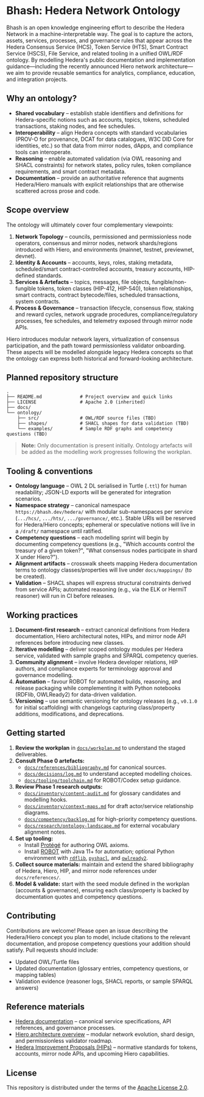 # Bhash: Hedera Network Ontology

Bhash is an open knowledge engineering effort to describe the Hedera Network in a machine-interpretable way. The goal is to capture the actors, assets, services, processes, and governance rules that appear across the Hedera Consensus Service (HCS), Token Service (HTS), Smart Contract Service (HSCS), File Service, and related tooling in a unified OWL/RDF ontology. By modelling Hedera's public documentation and implementation guidance—including the recently announced Hiero network architecture—we aim to provide reusable semantics for analytics, compliance, education, and integration projects.

## Why an ontology?

* **Shared vocabulary** – establish stable identifiers and definitions for Hedera-specific notions such as accounts, topics, tokens, scheduled transactions, staking nodes, and fee schedules.
* **Interoperability** – align Hedera concepts with standard vocabularies (PROV-O for provenance, DCAT for data catalogues, W3C DID Core for identities, etc.) so that data from mirror nodes, dApps, and compliance tools can interoperate.
* **Reasoning** – enable automated validation (via OWL reasoning and SHACL constraints) for network states, policy rules, token compliance requirements, and smart contract metadata.
* **Documentation** – provide an authoritative reference that augments Hedera/Hiero manuals with explicit relationships that are otherwise scattered across prose and code.

## Scope overview

The ontology will ultimately cover four complementary viewpoints:

1. **Network Topology** – councils, permissioned and permissionless node operators, consensus and mirror nodes, network shards/regions introduced with Hiero, and environments (mainnet, testnet, previewnet, devnet).
2. **Identity & Accounts** – accounts, keys, roles, staking metadata, scheduled/smart contract-controlled accounts, treasury accounts, HIP-defined standards.
3. **Services & Artefacts** – topics, messages, file objects, fungible/non-fungible tokens, token classes (HIP-412, HIP-540), token relationships, smart contracts, contract bytecode/files, scheduled transactions, system contracts.
4. **Process & Governance** – transaction lifecycle, consensus flow, staking and reward cycles, network upgrade procedures, compliance/regulatory processes, fee schedules, and telemetry exposed through mirror node APIs.

Hiero introduces modular network layers, virtualization of consensus participation, and the path toward permissionless validator onboarding. These aspects will be modelled alongside legacy Hedera concepts so that the ontology can express both historical and forward-looking architecture.

## Planned repository structure

```text
.
├── README.md              # Project overview and quick links
├── LICENSE                # Apache 2.0 (inherited)
├── docs/
└── ontology/
    ├── src/               # OWL/RDF source files (TBD)
    ├── shapes/            # SHACL shapes for data validation (TBD)
    └── examples/          # Sample RDF graphs and competency questions (TBD)
```

> **Note:** Only documentation is present initially. Ontology artefacts will be added as the modelling work progresses following the workplan.

## Tooling & conventions

* **Ontology language** – OWL 2 DL serialised in Turtle (`.ttl`) for human readability; JSON-LD exports will be generated for integration scenarios.
* **Namespace strategy** – canonical namespace `https://bhash.dev/hedera/` with modular sub-namespaces per service (`.../hcs/`, `.../hts/`, `.../governance/`, etc.). Stable URIs will be reserved for Hedera/Hiero concepts; ephemeral or speculative notions will live in a `/draft/` namespace until ratified.
* **Competency questions** – each modelling sprint will begin by documenting competency questions (e.g., "Which accounts control the treasury of a given token?", "What consensus nodes participate in shard X under Hiero?").
* **Alignment artifacts** – crosswalk sheets mapping Hedera documentation terms to ontology classes/properties will live under `docs/mappings/` (to be created).
* **Validation** – SHACL shapes will express structural constraints derived from service APIs; automated reasoning (e.g., via the ELK or HermiT reasoner) will run in CI before releases.


## Working practices

1. **Document-first research** – extract canonical definitions from Hedera documentation, Hiero architectural notes, HIPs, and mirror node API references before introducing new classes.
2. **Iterative modelling** – deliver scoped ontology modules per Hedera service, validated with sample graphs and SPARQL competency queries.
3. **Community alignment** – involve Hedera developer relations, HIP authors, and compliance experts for terminology approval and governance modelling.
4. **Automation** – favour ROBOT for automated builds, reasoning, and release packaging while complementing it with Python notebooks (RDFlib, OWLReady2) for data-driven validation.
5. **Versioning** – use semantic versioning for ontology releases (e.g., `v0.1.0` for initial scaffolding) with changelogs capturing class/property additions, modifications, and deprecations.

## Getting started

1. **Review the workplan** in [`docs/workplan.md`](docs/workplan.md) to understand the staged deliverables.
2. **Consult Phase 0 artefacts:**
   * [`docs/references/bibliography.md`](docs/references/bibliography.md) for canonical sources.
   * [`docs/decisions/log.md`](docs/decisions/log.md) to understand accepted modelling choices.
   * [`docs/tooling/toolchain.md`](docs/tooling/toolchain.md) for ROBOT/Codex setup guidance.
3. **Review Phase 1 research outputs:**
   * [`docs/inventory/content-audit.md`](docs/inventory/content-audit.md) for glossary candidates and modelling hooks.
   * [`docs/inventory/context-maps.md`](docs/inventory/context-maps.md) for draft actor/service relationship diagrams.
   * [`docs/competency/backlog.md`](docs/competency/backlog.md) for high-priority competency questions.
   * [`docs/research/ontology-landscape.md`](docs/research/ontology-landscape.md) for external vocabulary alignment notes.
4. **Set up tooling:**
   * Install [Protégé](https://protege.stanford.edu/) for authoring OWL axioms.
   * Install [ROBOT](https://robot.obolibrary.org/) with Java 11+ for automation; optional Python environment with [`rdflib`](https://rdflib.readthedocs.io/), [`pyshacl`](https://github.com/RDFLib/pySHACL), and [`owlready2`](https://owlready2.readthedocs.io/).
5. **Collect source materials:** maintain and extend the shared bibliography of Hedera, Hiero, HIP, and mirror node references under `docs/references/`.
6. **Model & validate:** start with the seed module defined in the workplan (accounts & governance), ensuring each class/property is backed by documentation quotes and competency questions.

## Contributing

Contributions are welcome! Please open an issue describing the Hedera/Hiero concept you plan to model, include citations to the relevant documentation, and propose competency questions your addition should satisfy. Pull requests should include:

* Updated OWL/Turtle files
* Updated documentation (glossary entries, competency questions, or mapping tables)
* Validation evidence (reasoner logs, SHACL reports, or sample SPARQL answers)

## Reference materials

* [Hedera documentation](https://docs.hedera.com/hedera) – canonical service specifications, API references, and governance processes.
* [Hiero architecture overview](https://docs.hedera.com/hiero) – modular network evolution, shard design, and permissionless validator roadmap.
* [Hedera Improvement Proposals (HIPs)](https://hips.hedera.com/) – normative standards for tokens, accounts, mirror node APIs, and upcoming Hiero capabilities.

## License

This repository is distributed under the terms of the [Apache License 2.0](LICENSE).
